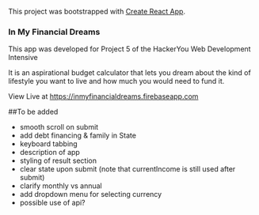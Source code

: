 This project was bootstrapped with [Create React App](https://github.com/facebook/create-react-app).

### In My Financial Dreams

This app was developed for Project 5 of the HackerYou Web Development Intensive

It is an aspirational budget calculator that lets you dream about the kind of lifestyle you want to live and how much you would need to fund it.

View Live at https://inmyfinancialdreams.firebaseapp.com

##To be added

- smooth scroll on submit
- add debt financing & family in State
- keyboard tabbing
- description of app
- styling of result section
- clear state upon submit (note that currentIncome is still used after submit)
- clarify monthly vs annual
- add dropdown menu for selecting currency
- possible use of api?
